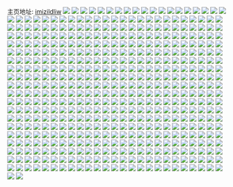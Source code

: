 主页地址: [imizildliw](https://weibo.com/u/3040858891) 
![](https://wx4.sinaimg.cn/mw2000/b53fd30bgy1gbmw7343vlj20ku0kuad9.jpg) 
![](https://wx4.sinaimg.cn/mw2000/b53fd30bgy1gbmw71o0frj20ku0kudj2.jpg) 
![](https://wx4.sinaimg.cn/mw2000/b53fd30bgy1gbfpsdiqwwj22c02c01kx.jpg) 
![](https://wx4.sinaimg.cn/mw2000/b53fd30bgy1gbfpsf9p6rj22c02c01kx.jpg) 
![](https://wx4.sinaimg.cn/mw2000/b53fd30bgy1gbfpscaak1j22c0340qv6.jpg) 
![](https://wx4.sinaimg.cn/mw2000/b53fd30bgy1gbfpvt8hi3j20ku0ku3zq.jpg) 
![](https://wx4.sinaimg.cn/mw2000/b53fd30bgy1gbdu2mdd2mj21o02807wh.jpg) 
![](https://wx4.sinaimg.cn/mw2000/b53fd30bgy1gbdu2nx69nj21o02807wh.jpg) 
![](https://wx4.sinaimg.cn/mw2000/b53fd30bgy1gbc74gtd6mj20ku112npf.jpg) 
![](https://wx4.sinaimg.cn/mw2000/b53fd30bgy1gbc74oymzyj20ku112npe.jpg) 
![](https://wx4.sinaimg.cn/mw2000/b53fd30bgy1gbb111gge7j22c0340u0x.jpg) 
![](https://wx4.sinaimg.cn/mw2000/b53fd30bgy1gbb11271r9j20ku0r50wt.jpg) 
![](https://wx4.sinaimg.cn/mw2000/b53fd30bgy1gb6cormjhpj21sg1sg7rf.jpg) 
![](https://wx4.sinaimg.cn/mw2000/b53fd30bgy1gb6coss967j20k50k5zp1.jpg) 
![](https://wx4.sinaimg.cn/mw2000/b53fd30bgy1gb6cotw1t0j21sg2ds1kx.jpg) 
![](https://wx4.sinaimg.cn/mw2000/b53fd30bgy1gb3463vwvrj21b41b44eq.jpg) 
![](https://wx4.sinaimg.cn/mw2000/b53fd30bgy1gb3464h43lj218h18hqiw.jpg) 
![](https://wx4.sinaimg.cn/mw2000/b53fd30bgy1gb346507hoj214d14ddmv.jpg) 
![](https://wx4.sinaimg.cn/mw2000/b53fd30bgy1gaqjkxnwr2j21v92hohdt.jpg) 
![](https://wx4.sinaimg.cn/mw2000/b53fd30bgy1gaqjl0ctvaj22c0340u0x.jpg) 
![](https://wx4.sinaimg.cn/mw2000/b53fd30bgy1gaqjkfi9ikj226x2x8e81.jpg) 
![](https://wx4.sinaimg.cn/mw2000/b53fd30bgy1gaqjk1omaoj22c0340hdt.jpg) 
![](https://wx4.sinaimg.cn/mw2000/b53fd30bgy1gaqjkhtnp0j22c0340npd.jpg) 
![](https://wx4.sinaimg.cn/mw2000/b53fd30bgy1gaqjkkd5ewj22c0340kjl.jpg) 
![](https://wx4.sinaimg.cn/mw2000/b53fd30bgy1gaqjko9324j22c0340qv6.jpg) 
![](https://wx4.sinaimg.cn/mw2000/b53fd30bgy1gaqjks9bjtj22c0340kjm.jpg) 
![](https://wx4.sinaimg.cn/mw2000/b53fd30bgy1gaqjkvagx4j22c0340npe.jpg) 
![](https://wx4.sinaimg.cn/mw2000/b53fd30bgy1gaqjkbjbgfj22c0340kjl.jpg) 
![](https://wx4.sinaimg.cn/mw2000/b53fd30bgy1gaqf1d1oroj22c02c04qp.jpg) 
![](https://wx4.sinaimg.cn/mw2000/b53fd30bgy1gaqf15211vj22c02c0qp9.jpg) 
![](https://wx4.sinaimg.cn/mw2000/b53fd30bgy1gao4gl4jgyj21mh1mh4jx.jpg) 
![](https://wx4.sinaimg.cn/mw2000/b53fd30bgy1gao4ghgsgrj21rv1rv4ol.jpg) 
![](https://wx4.sinaimg.cn/mw2000/b53fd30bgy1gao4gijyf9j22c02c0h3o.jpg) 
![](https://wx4.sinaimg.cn/mw2000/b53fd30bgy1gao4gmuxb5j21sg1sg1kx.jpg) 
![](https://wx4.sinaimg.cn/mw2000/b53fd30bgy1galvtb134pj22c02c0u0x.jpg) 
![](https://wx4.sinaimg.cn/mw2000/b53fd30bgy1galvtcyaf6j22c02c0e5e.jpg) 
![](https://wx4.sinaimg.cn/mw2000/b53fd30bgy1galvteiikuj22c02c0qp7.jpg) 
![](https://wx4.sinaimg.cn/mw2000/b53fd30bgy1galvtg0jhcj22c02c0e6f.jpg) 
![](https://wx4.sinaimg.cn/mw2000/b53fd30bgy1galvtjp7bcj20hs0hsq47.jpg) 
![](https://wx4.sinaimg.cn/mw2000/b53fd30bgy1galvt8s0eyj22c02c01kh.jpg) 
![](https://wx4.sinaimg.cn/mw2000/b53fd30bgy1galvthk299j217r1mcatj.jpg) 
![](https://wx4.sinaimg.cn/mw2000/b53fd30bgy1galvti96pvj22c02c0ay3.jpg) 
![](https://wx4.sinaimg.cn/mw2000/b53fd30bgy1galqpgzphxj21sg2dshdt.jpg) 
![](https://wx4.sinaimg.cn/mw2000/b53fd30bgy1galqpipg64j21sg2ds1kx.jpg) 
![](https://wx4.sinaimg.cn/mw2000/b53fd30bgy1galqpk1xcxj21sg2ds4qp.jpg) 
![](https://wx4.sinaimg.cn/mw2000/b53fd30bgy1galqpltwygj21sg2dshdt.jpg) 
![](https://wx4.sinaimg.cn/mw2000/b53fd30bgy1galqpero59j21sg2dsu0x.jpg) 
![](https://wx4.sinaimg.cn/mw2000/b53fd30bgy1galqpnl2wlj21sg2dsqv5.jpg) 
![](https://wx4.sinaimg.cn/mw2000/b10c1bc2ly1gaexeyrvjxg20c80c8wid.jpg) 
![](https://wx4.sinaimg.cn/mw2000/b53fd30bgy1ga9g097ipsj20k90d7jt7.jpg) 
![](https://wx4.sinaimg.cn/mw2000/b53fd30bgy1ga87wltzs3j223z2tbhdt.jpg) 
![](https://wx4.sinaimg.cn/mw2000/b53fd30bgy1ga87whaxuej225v2vt4qp.jpg) 
![](https://wx4.sinaimg.cn/mw2000/b53fd30bgy1ga87x4xklej21sl2e44op.jpg) 
![](https://wx4.sinaimg.cn/mw2000/b53fd30bgy1ga87wv9pksj21xn2l5npd.jpg) 
![](https://wx4.sinaimg.cn/mw2000/b53fd30bgy1ga87xpul6zj23402c0hdt.jpg) 
![](https://wx4.sinaimg.cn/mw2000/b53fd30bgy1ga87w8e6n0j23402c01ky.jpg) 
![](https://wx4.sinaimg.cn/mw2000/b53fd30bgy1ga6udwhco2j21ei1eiqh6.jpg) 
![](https://wx4.sinaimg.cn/mw2000/b53fd30bgy1ga6udx1b71j21ei1eik8v.jpg) 
![](https://wx4.sinaimg.cn/mw2000/b53fd30bgy1ga6udvuqs3j21ei1eigyn.jpg) 
![](https://wx4.sinaimg.cn/mw2000/b53fd30bgy1ga6udxrrpjj21ei1eine4.jpg) 
![](https://wx4.sinaimg.cn/mw2000/b53fd30bgy1ga6ue37kdjj20dw0dwq3k.jpg) 
![](https://wx4.sinaimg.cn/mw2000/b53fd30bgy1ga6udyc0lxj21ba1bak9u.jpg) 
![](https://wx4.sinaimg.cn/mw2000/b53fd30bgy1ga6ue14werj21sg1sgx4h.jpg) 
![](https://wx4.sinaimg.cn/mw2000/b53fd30bgy1ga6ue2bhzxj21sg1sg4pg.jpg) 
![](https://wx4.sinaimg.cn/mw2000/b53fd30bgy1ga6uggnkrej21ei1eiwth.jpg) 
![](https://wx4.sinaimg.cn/mw2000/b53fd30bgy1ga3qdu97u1j21ei1eind7.jpg) 
![](https://wx4.sinaimg.cn/mw2000/b53fd30bgy1ga3qm1e1q4j21ei1eidxn.jpg) 
![](https://wx4.sinaimg.cn/mw2000/b53fd30bgy1ga3qebbdp9j20ku0ghdh3.jpg) 
![](https://wx4.sinaimg.cn/mw2000/b53fd30bgy1ga3qedk6z4j20ku0kujvi.jpg) 
![](https://wx4.sinaimg.cn/mw2000/b53fd30bgy1ga3qeiknn5j21ei1ei4dv.jpg) 
![](https://wx4.sinaimg.cn/mw2000/b53fd30bgy1ga3qlsmdoaj21ei1einjp.jpg) 
![](https://wx4.sinaimg.cn/mw2000/b53fd30bgy1ga29s9ynq6j21ns1ns7wh.jpg) 
![](https://wx4.sinaimg.cn/mw2000/b53fd30bgy1ga29s92p0oj21ei1ei1kx.jpg) 
![](https://wx4.sinaimg.cn/mw2000/b53fd30bgy1g9ypbk2hywj21ei1eigw2.jpg) 
![](https://wx4.sinaimg.cn/mw2000/b53fd30bgy1g9ypbkl5zbj21ei1eiwqg.jpg) 
![](https://wx4.sinaimg.cn/mw2000/b53fd30bgy1g9ypbl1s3kj21ei1eitnu.jpg) 
![](https://wx4.sinaimg.cn/mw2000/b53fd30bgy1g9ypblo21ij21ei1ei7oi.jpg) 
![](https://wx4.sinaimg.cn/mw2000/b53fd30bgy1g9ypbm5068j21ei1eitkw.jpg) 
![](https://wx4.sinaimg.cn/mw2000/b53fd30bgy1g9ypbmpj63j21ei1eidv7.jpg) 
![](https://wx4.sinaimg.cn/mw2000/b53fd30bgy1g9ypbnapkrj20ku112431.jpg) 
![](https://wx4.sinaimg.cn/mw2000/b53fd30bgy1g9ypbnz6l1j21ei1eihbp.jpg) 
![](https://wx4.sinaimg.cn/mw2000/b53fd30bgy1g9ypbos8ugj21ei1eidw0.jpg) 
![](https://wx4.sinaimg.cn/mw2000/b53fd30bgy1g9rv3z15yej22yo1o0qv5.jpg) 
![](https://wx4.sinaimg.cn/mw2000/b53fd30bgy1g9rv3zlqxtj217r1mch1z.jpg) 
![](https://wx4.sinaimg.cn/mw2000/b53fd30bgy1g9rv3xx6ygj20rs1aw1ff.jpg) 
![](https://wx4.sinaimg.cn/mw2000/b53fd30bgy1g9rv41xubyj21s01s07wh.jpg) 
![](https://wx4.sinaimg.cn/mw2000/b53fd30bgy1g9rv43suvvj21xv1xvb29.jpg) 
![](https://wx4.sinaimg.cn/mw2000/b53fd30bgy1g9rv42juohj21ei1ei7jx.jpg) 
![](https://wx4.sinaimg.cn/mw2000/b53fd30bgy1g9pg0xsyybj23402c07wj.jpg) 
![](https://wx4.sinaimg.cn/mw2000/b53fd30bgy1g9pg10xuw2j22c02c07wh.jpg) 
![](https://wx4.sinaimg.cn/mw2000/b53fd30bgy1g9pg14f9xkj23402c0hdt.jpg) 
![](https://wx4.sinaimg.cn/mw2000/b53fd30bgy1g9pg189t5rj23402c0npd.jpg) 
![](https://wx4.sinaimg.cn/mw2000/b53fd30bgy1g9pg1a3vvgj23402c0kjl.jpg) 
![](https://wx4.sinaimg.cn/mw2000/b53fd30bgy1g9pg0nluycj225i25i1kx.jpg) 
![](https://wx4.sinaimg.cn/mw2000/b53fd30bgy1g9pg1vzaojj21xn1g8tvt.jpg) 
![](https://wx4.sinaimg.cn/mw2000/b53fd30bgy1g9pg23y8fzj22ii1vvb29.jpg) 
![](https://wx4.sinaimg.cn/mw2000/b53fd30bgy1g9pg1myv0sj22b42b41kx.jpg) 
![](https://wx4.sinaimg.cn/mw2000/b53fd30bgy1g9pg1erxcxj22x426ue81.jpg) 
![](https://wx4.sinaimg.cn/mw2000/b53fd30bgy1g9pg1i5q84j22rx22xb2a.jpg) 
![](https://wx4.sinaimg.cn/mw2000/b53fd30bgy1g9pg1celbfj23402c0npd.jpg) 
![](https://wx4.sinaimg.cn/mw2000/b53fd30bgy1g9ma0wlrtwj22c02c01kx.jpg) 
![](https://wx4.sinaimg.cn/mw2000/b53fd30bgy1g9m9ywmu56j21sg2ds1kx.jpg) 
![](https://wx4.sinaimg.cn/mw2000/b53fd30bgy1g9m9yyl5zaj21sg2dsgzp.jpg) 
![](https://wx4.sinaimg.cn/mw2000/b53fd30bgy1g9m9z4reivj21sg2dsqhu.jpg) 
![](https://wx4.sinaimg.cn/mw2000/b53fd30bgy1g9m9z9i0sqj21sg2dsh0q.jpg) 
![](https://wx4.sinaimg.cn/mw2000/b53fd30bgy1g9ma0doegnj23402c0hdt.jpg) 
![](https://wx4.sinaimg.cn/mw2000/b53fd30bgy1g9g0zbevr3j22c02c0as2.jpg) 
![](https://wx4.sinaimg.cn/mw2000/b53fd30bgy1g9g0zd8nxcj21sg1sgk12.jpg) 
![](https://wx4.sinaimg.cn/mw2000/b53fd30bgy1g9ar3zqgkqj22c02c0av0.jpg) 
![](https://wx4.sinaimg.cn/mw2000/b53fd30bgy1g9ar42hnuhj22c02c0qnl.jpg) 
![](https://wx4.sinaimg.cn/mw2000/b53fd30bgy1g9ar43ytlyj20ty0sm0yx.jpg) 
![](https://wx4.sinaimg.cn/mw2000/b53fd30bgy1g8z77im393j22c02c0b29.jpg) 
![](https://wx4.sinaimg.cn/mw2000/b53fd30bgy1g8z77nfxdij22c02c04qq.jpg) 
![](https://wx4.sinaimg.cn/mw2000/b53fd30bgy1g8z77obx8lj22c02c0tld.jpg) 
![](https://wx4.sinaimg.cn/mw2000/b53fd30bgy1g8z77rekzwj22c02c07wh.jpg) 
![](https://wx4.sinaimg.cn/mw2000/b53fd30bgy1g8z77temhtj22c02c0h3p.jpg) 
![](https://wx4.sinaimg.cn/mw2000/b53fd30bgy1g8z77vdiyhj22c02c0at8.jpg) 
![](https://wx4.sinaimg.cn/mw2000/b53fd30bgy1g8z77x14udj21ei1eie14.jpg) 
![](https://wx4.sinaimg.cn/mw2000/b53fd30bgy1g8z77xhu0yj20k008mdh5.jpg) 
![](https://wx4.sinaimg.cn/mw2000/b53fd30bgy1g8z77y7cthj21mc25wnc3.jpg) 
![](https://wx4.sinaimg.cn/mw2000/b53fd30bgy1g8z77h84zzj21sg2dshdt.jpg) 
![](https://wx4.sinaimg.cn/mw2000/b53fd30bgy1g8vfap5cdrj22c02c04ew.jpg) 
![](https://wx4.sinaimg.cn/mw2000/b53fd30bgy1g8vfaqkoklj21sg1sg47g.jpg) 
![](https://wx4.sinaimg.cn/mw2000/b53fd30bgy1g8vfardqiqj21sg1sgqc6.jpg) 
![](https://wx4.sinaimg.cn/mw2000/b53fd30bgy1g8vfash044j21sg2dswma.jpg) 
![](https://wx4.sinaimg.cn/mw2000/b53fd30bgy1g8vfatkr9dj22c02c0ngs.jpg) 
![](https://wx4.sinaimg.cn/mw2000/b53fd30bgy1g8vfav1b1tj22c02c0kgw.jpg) 
![](https://wx4.sinaimg.cn/mw2000/b53fd30bgy1g8vfao6sg5j21sg1sg7bh.jpg) 
![](https://wx4.sinaimg.cn/mw2000/b53fd30bgy1g8vfawgpljj21sg1sg46a.jpg) 
![](https://wx4.sinaimg.cn/mw2000/b53fd30bgy1g8vfax9z1aj21sg1sgak8.jpg) 
![](https://wx4.sinaimg.cn/mw2000/b53fd30bgy3g7vkxiygkcj20u00u0k6x.jpg) 
![](https://wx4.sinaimg.cn/mw2000/b53fd30bgy3g7vkxivni3j20u00u0ap0.jpg) 
![](https://wx4.sinaimg.cn/mw2000/b53fd30bgy3g7q05754wlj20u00u0e81.jpg) 
![](https://wx4.sinaimg.cn/mw2000/b53fd30bgy1g7eimksf15j21sg1sggtt.jpg) 
![](https://wx4.sinaimg.cn/mw2000/b53fd30bgy1g7eimm4rytj21sg1sg7cn.jpg) 
![](https://wx4.sinaimg.cn/mw2000/b53fd30bgy1g7eimomah3j22291jskgp.jpg) 
![](https://wx4.sinaimg.cn/mw2000/b53fd30bgy1g7eimqvxg0j21sg2ds1kx.jpg) 
![](https://wx4.sinaimg.cn/mw2000/b53fd30bgy3g7c6rtte09j20mj0u07g6.jpg) 
![](https://wx4.sinaimg.cn/mw2000/b53fd30bgy3g7c6rsvxo6j20mj0u0qf7.jpg) 
![](https://wx4.sinaimg.cn/mw2000/b53fd30bgy3g7c6rtzi53j20mj0u0gwm.jpg) 
![](https://wx4.sinaimg.cn/mw2000/b53fd30bgy3g7c6rune54j20mj0u04b3.jpg) 
![](https://wx4.sinaimg.cn/mw2000/b53fd30bly1g7640x98g4j21sg2dse81.jpg) 
![](https://wx4.sinaimg.cn/mw2000/b53fd30bly1g764111m38j21sg2dsb29.jpg) 
![](https://wx4.sinaimg.cn/mw2000/b53fd30bly1g71n7spc3ej22c02c01i0.jpg) 
![](https://wx4.sinaimg.cn/mw2000/b53fd30bgy1g6s4ovbd3pj22c02c0tmo.jpg) 
![](https://wx4.sinaimg.cn/mw2000/b53fd30bgy1g6s4ozxx6hj21y81n6b2a.jpg) 
![](https://wx4.sinaimg.cn/mw2000/b53fd30bgy1g6s4p1yfosj22c02c04qp.jpg) 
![](https://wx4.sinaimg.cn/mw2000/b53fd30bgy1g6s4p45mezj23402c0ari.jpg) 
![](https://wx4.sinaimg.cn/mw2000/b53fd30bgy1g6s4otvkwpj227u1o0u0n.jpg) 
![](https://wx4.sinaimg.cn/mw2000/b53fd30bgy1g6s4p8bgs8j22c02c0u0x.jpg) 
![](https://wx4.sinaimg.cn/mw2000/b53fd30bgy1g6lhor8nunj22c03401ky.jpg) 
![](https://wx4.sinaimg.cn/mw2000/b53fd30bgy1g6lhov52u7j22c0340e82.jpg) 
![](https://wx4.sinaimg.cn/mw2000/b53fd30bgy1g6lhp0bziij22c0340e82.jpg) 
![](https://wx4.sinaimg.cn/mw2000/b53fd30bgy1g6lhppbemjj22c0340e82.jpg) 
![](https://wx4.sinaimg.cn/mw2000/b53fd30bgy1g6lhpva4xbj21eh1eiqh4.jpg) 
![](https://wx4.sinaimg.cn/mw2000/b53fd30bgy1g6lhprilczj22482tq4qp.jpg) 
![](https://wx4.sinaimg.cn/mw2000/b53fd30bgy1g6lhpu1r3lj22482tqb29.jpg) 
![](https://wx4.sinaimg.cn/mw2000/b53fd30bgy1g6lhol80lej22c0340u0y.jpg) 
![](https://wx4.sinaimg.cn/mw2000/b53fd30bgy1g6lhpydyigj20u0140e81.jpg) 
![](https://wx4.sinaimg.cn/mw2000/b53fd30bgy1g6byvvq8xwj21mc17qdyz.jpg) 
![](https://wx4.sinaimg.cn/mw2000/b53fd30bgy1g6byvuae7ij22c02c04nb.jpg) 
![](https://wx4.sinaimg.cn/mw2000/b53fd30bgy1g6byvwihrvj21o027u7wh.jpg) 
![](https://wx4.sinaimg.cn/mw2000/b53fd30bgy1g6byvwwnnlj22c02c0qhc.jpg) 
![](https://wx4.sinaimg.cn/mw2000/b53fd30bgy1g6byvybq8fj22c02c07lq.jpg) 
![](https://wx4.sinaimg.cn/mw2000/b53fd30bgy1g6byvzrg83j22c02c0an5.jpg) 
![](https://wx4.sinaimg.cn/mw2000/b53fd30bgy1g645qh27vkj23vc2kw1kz.jpg) 
![](https://wx4.sinaimg.cn/mw2000/b53fd30bgy1g645x85dv4j217u1mfqj8.jpg) 
![](https://wx4.sinaimg.cn/mw2000/b53fd30bgy1g645qlojz9j23vc2kwu0z.jpg) 
![](https://wx4.sinaimg.cn/mw2000/b53fd30bgy1g645s4txnuj24mo3344qu.jpg) 
![](https://wx4.sinaimg.cn/mw2000/b53fd30bly1g60c8pvtnpj23402c0wtq.jpg) 
![](https://wx4.sinaimg.cn/mw2000/b53fd30bly1g60c8rpq0ij22c02c0x6r.jpg) 
![](https://wx4.sinaimg.cn/mw2000/b53fd30bly1g60c8pmt95j22c02c01ky.jpg) 
![](https://wx4.sinaimg.cn/mw2000/b53fd30bly1g60c8s3ub4j21j91ja1jp.jpg) 
![](https://wx4.sinaimg.cn/mw2000/b53fd30bly1g5wnv0hsnbj22c02c0kbd.jpg) 
![](https://wx4.sinaimg.cn/mw2000/b53fd30bly1g5wnv2kkn1j235s1s0u0x.jpg) 
![](https://wx4.sinaimg.cn/mw2000/b53fd30bly1g5wnv4mcxbj222w22we81.jpg) 
![](https://wx4.sinaimg.cn/mw2000/b53fd30bly1g5wnv6orc7j227q27qqv5.jpg) 
![](https://wx4.sinaimg.cn/mw2000/b53fd30bgy1g5pxigtqusj22c02c0e81.jpg) 
![](https://wx4.sinaimg.cn/mw2000/b53fd30bgy1g5pxiirniaj22c02c0kjl.jpg) 
![](https://wx4.sinaimg.cn/mw2000/b53fd30bgy1g5pxijejdaj21sg1sggxx.jpg) 
![](https://wx4.sinaimg.cn/mw2000/b53fd30bgy1g5pxikyxa4j22c02c0dsw.jpg) 
![](https://wx4.sinaimg.cn/mw2000/b53fd30bgy1g5pxidgrqrj22c02c0nbd.jpg) 
![](https://wx4.sinaimg.cn/mw2000/b53fd30bgy1g5pxio87baj22c02c0u0x.jpg) 
![](https://wx4.sinaimg.cn/mw2000/b53fd30bgy1g5pxipfk4cj22c02c0h6k.jpg) 
![](https://wx4.sinaimg.cn/mw2000/b53fd30bgy1g5pxirq75ej22c02c0nie.jpg) 
![](https://wx4.sinaimg.cn/mw2000/b53fd30bgy1g5pxitnyfdj22c02c0qno.jpg) 
![](https://wx4.sinaimg.cn/mw2000/b53fd30bly1g56680ri4yj22801o0e81.jpg) 
![](https://wx4.sinaimg.cn/mw2000/b53fd30bly1g566828eefj22801o0b29.jpg) 
![](https://wx4.sinaimg.cn/mw2000/b53fd30bly1g56684vcdgj22801o0b29.jpg) 
![](https://wx4.sinaimg.cn/mw2000/b53fd30bly1g5667ybt5lj22801o0b29.jpg) 
![](https://wx4.sinaimg.cn/mw2000/b53fd30bly1g56686bka5j22801o0e81.jpg) 
![](https://wx4.sinaimg.cn/mw2000/b53fd30bly1g56687xjbyj22801o0hdt.jpg) 
![](https://wx4.sinaimg.cn/mw2000/b53fd30bly1g5668a8c4kj22801o0qv5.jpg) 
![](https://wx4.sinaimg.cn/mw2000/b53fd30bly1g5668byeioj22801o0kjl.jpg) 
![](https://wx4.sinaimg.cn/mw2000/b53fd30bly1g5668dul5pj22801o0npd.jpg) 
![](https://wx4.sinaimg.cn/mw2000/b53fd30bly1g53xgnosbsj23402c0x66.jpg) 
![](https://wx4.sinaimg.cn/mw2000/b53fd30bly1g4zckfqdauj217s1m9h1k.jpg) 
![](https://wx4.sinaimg.cn/mw2000/b53fd30bly1g4zckilihkj21o027utzy.jpg) 
![](https://wx4.sinaimg.cn/mw2000/b53fd30bly1g4zckl4a1qj22c02c0u0x.jpg) 
![](https://wx4.sinaimg.cn/mw2000/b53fd30bly1g4zckm68t5j21sg1sgaqy.jpg) 
![](https://wx4.sinaimg.cn/mw2000/b53fd30bly1g4zckdzr38j21sg1sg7gl.jpg) 
![](https://wx4.sinaimg.cn/mw2000/b53fd30bly1g4zcknoh01j21sg1sg155.jpg) 
![](https://wx4.sinaimg.cn/mw2000/b53fd30bgy1g4tkzqchstj20rs0ktjxi.jpg) 
![](https://wx4.sinaimg.cn/mw2000/b53fd30bgy1g4rpm8ck0zj20u00u0n3v.jpg) 
![](https://wx4.sinaimg.cn/mw2000/b53fd30bgy1g4rpnr4xisj20u00u07dd.jpg) 
![](https://wx4.sinaimg.cn/mw2000/b53fd30bgy1g4rpnqmmojj20u00u0qdb.jpg) 
![](https://wx4.sinaimg.cn/mw2000/b53fd30bgy1g4rpnrk5zgj20u00u00xy.jpg) 
![](https://wx4.sinaimg.cn/mw2000/b53fd30bgy1g4rpnrvx3jj20u00u0dk0.jpg) 
![](https://wx4.sinaimg.cn/mw2000/b53fd30bgy1g4rpo8k7x1j213x0u07cx.jpg) 
![](https://wx4.sinaimg.cn/mw2000/b53fd30bgy1g4o9az309gj20u00u0adn.jpg) 
![](https://wx4.sinaimg.cn/mw2000/b53fd30bgy1g4o9azktkjj21400u0tef.jpg) 
![](https://wx4.sinaimg.cn/mw2000/b53fd30bgy1g4o9b1r6a3j21400u0wkw.jpg) 
![](https://wx4.sinaimg.cn/mw2000/b53fd30bgy1g4o9b26ypfj21410u043x.jpg) 
![](https://wx4.sinaimg.cn/mw2000/b53fd30bgy1g4o9omnffyj21410u0afc.jpg) 
![](https://wx4.sinaimg.cn/mw2000/b53fd30bgy1g4gbk0ohu6j21420u1dm6.jpg) 
![](https://wx4.sinaimg.cn/mw2000/b53fd30bgy1g4gbk16puuj21400u0dnz.jpg) 
![](https://wx4.sinaimg.cn/mw2000/b53fd30bgy1g4gbk1wmi7j21430u1aes.jpg) 
![](https://wx4.sinaimg.cn/mw2000/b53fd30bgy1g4gbk09y6tj21420u0jw5.jpg) 
![](https://wx4.sinaimg.cn/mw2000/b53fd30bgy1g4gbk2gduqj21420u0wje.jpg) 
![](https://wx4.sinaimg.cn/mw2000/b53fd30bgy1g4gbk2ykvxj21420u0n27.jpg) 
![](https://wx4.sinaimg.cn/mw2000/b53fd30bgy1g4gbk3bai5j21420u0tdr.jpg) 
![](https://wx4.sinaimg.cn/mw2000/b53fd30bgy1g4gbk3uzogj20u013yk1j.jpg) 
![](https://wx4.sinaimg.cn/mw2000/b53fd30bgy1g4gbk4aic2j20u00u0dk1.jpg) 
![](https://wx4.sinaimg.cn/mw2000/b53fd30bgy1g4ax2hq77cj20u013yaj1.jpg) 
![](https://wx4.sinaimg.cn/mw2000/b53fd30bgy1g4ax2igubnj20u013yk0j.jpg) 
![](https://wx4.sinaimg.cn/mw2000/b53fd30bgy1g4ax2iuz3ij213y0u07cx.jpg) 
![](https://wx4.sinaimg.cn/mw2000/b53fd30bgy1g4ax2jghorj213y0u0114.jpg) 
![](https://wx4.sinaimg.cn/mw2000/b53fd30bgy1g4ax2jv51ej21430u1qa2.jpg) 
![](https://wx4.sinaimg.cn/mw2000/b53fd30bgy1g4ax2kherqj213y0u0thj.jpg) 
![](https://wx4.sinaimg.cn/mw2000/b53fd30bgy1g4ax2l1kasj213y0u0n5n.jpg) 
![](https://wx4.sinaimg.cn/mw2000/b53fd30bgy1g4ax2ln8utj21410u1k06.jpg) 
![](https://wx4.sinaimg.cn/mw2000/b53fd30bgy1g4ax2m88u4j20u013yah0.jpg) 
![](https://wx4.sinaimg.cn/mw2000/b53fd30bgy1g47qjq4tfmj22c02c0azu.jpg) 
![](https://wx4.sinaimg.cn/mw2000/b53fd30bgy1g47qjtvzmyj22c02c0tqi.jpg) 
![](https://wx4.sinaimg.cn/mw2000/b53fd30bgy1g47qjs2khrj22c02c0nha.jpg) 
![](https://wx4.sinaimg.cn/mw2000/b53fd30bgy1g47qjx0n9ej22c02c0aje.jpg) 
![](https://wx4.sinaimg.cn/mw2000/b53fd30bgy1g45nxuw8ldj22801o0b29.jpg) 
![](https://wx4.sinaimg.cn/mw2000/b53fd30bgy1g45nxwbvf0j22801o07wh.jpg) 
![](https://wx4.sinaimg.cn/mw2000/b53fd30bgy1g45nxxf9naj22801o0hdt.jpg) 
![](https://wx4.sinaimg.cn/mw2000/b53fd30bgy1g45nxymjvvj22801o0b29.jpg) 
![](https://wx4.sinaimg.cn/mw2000/b53fd30bgy1g45nxzby55j225w1mcql7.jpg) 
![](https://wx4.sinaimg.cn/mw2000/b53fd30bgy1g45ny17yj1j22ds1sg7ur.jpg) 
![](https://wx4.sinaimg.cn/mw2000/b53fd30bgy1g45ny3mji3j22tq2487wh.jpg) 
![](https://wx4.sinaimg.cn/mw2000/b53fd30bgy1g45ny9ubgsj22c0340u11.jpg) 
![](https://wx4.sinaimg.cn/mw2000/b53fd30bgy1g45nyfpyacj22c0340u11.jpg) 
![](https://wx4.sinaimg.cn/mw2000/b53fd30bgy1g420esy8c8j23402c07wh.jpg) 
![](https://wx4.sinaimg.cn/mw2000/b53fd30bgy1g420euv0psj23402c01kx.jpg) 
![](https://wx4.sinaimg.cn/mw2000/b53fd30bgy1g420ewsi7xj22tq2484qp.jpg) 
![](https://wx4.sinaimg.cn/mw2000/b53fd30bgy1g420eqrpbpj23402c04qp.jpg) 
![](https://wx4.sinaimg.cn/mw2000/b53fd30bgy1g420ipwx6nj21py1aunav.jpg) 
![](https://wx4.sinaimg.cn/mw2000/b53fd30bgy1g420ir5jbij22c02c0e6n.jpg) 
![](https://wx4.sinaimg.cn/mw2000/b53fd30bgy1g420iog4tuj22c02c01ky.jpg) 
![](https://wx4.sinaimg.cn/mw2000/b53fd30bgy1g420iu2yq9j22c02c01ky.jpg) 
![](https://wx4.sinaimg.cn/mw2000/b53fd30bgy1g420iwzcbzj22c02c04qq.jpg) 
![](https://wx4.sinaimg.cn/mw2000/b53fd30bgy1g3xnw7rb07j22482tq4qp.jpg) 
![](https://wx4.sinaimg.cn/mw2000/b53fd30bgy1g3xnw9k3uxj22c0340kjl.jpg) 
![](https://wx4.sinaimg.cn/mw2000/b53fd30bgy1g3xnwajzauj22482tqb29.jpg) 
![](https://wx4.sinaimg.cn/mw2000/b53fd30bgy1g3xnwco5tmj22c0340b2a.jpg) 
![](https://wx4.sinaimg.cn/mw2000/b53fd30bgy1g3uovf2oo2j20u00u0dlj.jpg) 
![](https://wx4.sinaimg.cn/mw2000/b53fd30bgy1g3uovfdsyvj20u00u044r.jpg) 
![](https://wx4.sinaimg.cn/mw2000/b53fd30bgy1g3uovfpy5jj20u00u07ae.jpg) 
![](https://wx4.sinaimg.cn/mw2000/b53fd30bgy1g3uovg0ul3j20u00u0wie.jpg) 
![](https://wx4.sinaimg.cn/mw2000/b53fd30bgy1g3uovggx3sj21400u0ti2.jpg) 
![](https://wx4.sinaimg.cn/mw2000/b53fd30bgy1g3uovhzkroj21400u04ad.jpg) 
![](https://wx4.sinaimg.cn/mw2000/b53fd30bgy1g3uoveknj2j21400u0qb4.jpg) 
![](https://wx4.sinaimg.cn/mw2000/b53fd30bgy1g3uovh2gl2j21400u0to0.jpg) 
![](https://wx4.sinaimg.cn/mw2000/b53fd30bgy1g3uovhh9s8j20u0140ahe.jpg) 
![](https://wx4.sinaimg.cn/mw2000/b53fd30bgy1g3phgab5ngj20ku09wq5c.jpg) 
![](https://wx4.sinaimg.cn/mw2000/b53fd30bgy1g3phgcxbnwj20u00u0aid.jpg) 
![](https://wx4.sinaimg.cn/mw2000/b53fd30bgy1g3phgghzyaj20u0140dpd.jpg) 
![](https://wx4.sinaimg.cn/mw2000/b53fd30bgy1g3phgiyfy0j21410u110h.jpg) 
![](https://wx4.sinaimg.cn/mw2000/b53fd30bgy1g3phgkn5ubj20u00u0ajr.jpg) 
![](https://wx4.sinaimg.cn/mw2000/b53fd30bgy1g3phgyzpwmj21120ku4qq.jpg) 
![](https://wx4.sinaimg.cn/mw2000/b53fd30bgy1g3nz3dnbu0j20u0140jxy.jpg) 
![](https://wx4.sinaimg.cn/mw2000/b53fd30bgy1g3nz3e57glj20u0140agp.jpg) 
![](https://wx4.sinaimg.cn/mw2000/b53fd30bgy1g3nz3cz3a8j20u00u0jx9.jpg) 
![](https://wx4.sinaimg.cn/mw2000/b53fd30bgy1g3nz3ehkjoj20u00u0jw0.jpg) 
![](https://wx4.sinaimg.cn/mw2000/b53fd30bgy1g3mxgyhcnqj20u00u00zi.jpg) 
![](https://wx4.sinaimg.cn/mw2000/b53fd30bgy1g3mxgyuu2qj20u00u0q6u.jpg) 
![](https://wx4.sinaimg.cn/mw2000/b53fd30bgy1g3mxgz8xkqj20u00u0wkn.jpg) 
![](https://wx4.sinaimg.cn/mw2000/b53fd30bgy1g3mxgztmvaj20u00u0k34.jpg) 
![](https://wx4.sinaimg.cn/mw2000/b53fd30bgy1g3mxgy2mrtj20u00u0gqk.jpg) 
![](https://wx4.sinaimg.cn/mw2000/b53fd30bgy1g3mxh06kylj20u00u0thc.jpg) 
![](https://wx4.sinaimg.cn/mw2000/b53fd30bgy1g3mxh0q29mj20u00u0k3l.jpg) 
![](https://wx4.sinaimg.cn/mw2000/b53fd30bgy1g3mxh1jaekj20u00u0gqt.jpg) 
![](https://wx4.sinaimg.cn/mw2000/b53fd30bgy1g3mxh1yhgej20u0140afr.jpg) 
![](https://wx4.sinaimg.cn/mw2000/b53fd30bgy1g3llyy3nmlj20iy0m6tae.jpg) 
![](https://wx4.sinaimg.cn/mw2000/b53fd30bly1g3kpofp2lrj22c02c04l4.jpg) 
![](https://wx4.sinaimg.cn/mw2000/b53fd30bly1g3kpoiak1gj22c02c07wh.jpg) 
![](https://wx4.sinaimg.cn/mw2000/b53fd30bly1g3kpolfo2nj22c02c0npd.jpg) 
![](https://wx4.sinaimg.cn/mw2000/b53fd30bly1g3kpom4fmhj22c02c0wu9.jpg) 
![](https://wx4.sinaimg.cn/mw2000/b53fd30bly1g3kponym9vj22c03401kx.jpg) 
![](https://wx4.sinaimg.cn/mw2000/b53fd30bly1g3kpoq95f9j22c02c01kx.jpg) 
![](https://wx4.sinaimg.cn/mw2000/b53fd30bly1g3kpo8ctsuj22c0340e82.jpg) 
![](https://wx4.sinaimg.cn/mw2000/b53fd30bly1g3kpob6nm5j22c0340hdu.jpg) 
![](https://wx4.sinaimg.cn/mw2000/b53fd30bly1g3kpoe7a20j22482tqnpd.jpg) 
![](https://wx4.sinaimg.cn/mw2000/b53fd30bgy1g3dqx56k36j20u00u0tbw.jpg) 
![](https://wx4.sinaimg.cn/mw2000/b53fd30bgy1g3dqx5q4gsj20u014013c.jpg) 
![](https://wx4.sinaimg.cn/mw2000/b53fd30bgy1g3dqx6yx1ij21400u04g0.jpg) 
![](https://wx4.sinaimg.cn/mw2000/b53fd30bgy1g3dqx7ithcj21400u0dop.jpg) 
![](https://wx4.sinaimg.cn/mw2000/b53fd30bgy1g3dqx85jpmj20u00u0dq6.jpg) 
![](https://wx4.sinaimg.cn/mw2000/b53fd30bgy1g3dqx40f4bj213x0u0n7l.jpg) 
![](https://wx4.sinaimg.cn/mw2000/b53fd30bgy1g3al33s43gj20u00u0gtq.jpg) 
![](https://wx4.sinaimg.cn/mw2000/b53fd30bgy1g3al344o3vj20ku0kujvj.jpg) 
![](https://wx4.sinaimg.cn/mw2000/b53fd30bgy1g3al34hi8rj20u00u0n2o.jpg) 
![](https://wx4.sinaimg.cn/mw2000/b53fd30bgy1g3al33dfkoj20u00u0jwi.jpg) 
![](https://wx4.sinaimg.cn/mw2000/b53fd30bly1g36lsa3qnyj20u00u0q9x.jpg) 
![](https://wx4.sinaimg.cn/mw2000/b53fd30bly1g36lsapclbj213x0u07fs.jpg) 
![](https://wx4.sinaimg.cn/mw2000/b53fd30bly1g36lsazgu3j20u00u00xk.jpg) 
![](https://wx4.sinaimg.cn/mw2000/b53fd30bly1g36lsbkcsdj20u00u0gwt.jpg) 
![](https://wx4.sinaimg.cn/mw2000/b53fd30bly1g36lsd2nnsj21400u0k6i.jpg) 
![](https://wx4.sinaimg.cn/mw2000/b53fd30bly1g36lsdn8twj20u013y12t.jpg) 
![](https://wx4.sinaimg.cn/mw2000/b53fd30bly1g36lsehsbyj20u00u0teg.jpg) 
![](https://wx4.sinaimg.cn/mw2000/b53fd30bly1g36lse1k21j20u00u079m.jpg) 
![](https://wx4.sinaimg.cn/mw2000/b53fd30bly1g36lstqcdaj20u00u0wi1.jpg) 
![](https://wx4.sinaimg.cn/mw2000/b53fd30bgy1g35lh6bcm7j20u013xqcc.jpg) 
![](https://wx4.sinaimg.cn/mw2000/b53fd30bgy1g35lh5u06zj20u013xthd.jpg) 
![](https://wx4.sinaimg.cn/mw2000/b53fd30bly1g32e5cxclxj22c03404qr.jpg) 
![](https://wx4.sinaimg.cn/mw2000/b53fd30bly1g32e5hkx59j22c0340e82.jpg) 
![](https://wx4.sinaimg.cn/mw2000/b53fd30bly1g32cwby0yjj23402c0x6q.jpg) 
![](https://wx4.sinaimg.cn/mw2000/b53fd30bly1g32cwf789vj23402c04qr.jpg) 
![](https://wx4.sinaimg.cn/mw2000/b53fd30bly1g32cwi4fthj22c02c0hdu.jpg) 
![](https://wx4.sinaimg.cn/mw2000/b53fd30bly1g32cwkh0ovj22c02c04qq.jpg) 
![](https://wx4.sinaimg.cn/mw2000/b53fd30bly1g32cwl1aemj21sg1sgn71.jpg) 
![](https://wx4.sinaimg.cn/mw2000/b53fd30bly1g32cw8ymeyj21sg2ds1h7.jpg) 
![](https://wx4.sinaimg.cn/mw2000/b53fd30bly1g32cwmiib6j21sg2dsb1n.jpg) 
![](https://wx4.sinaimg.cn/mw2000/b53fd30bly1g32cwnvleuj21sg2ds1kx.jpg) 
![](https://wx4.sinaimg.cn/mw2000/b53fd30bly1g32cwqy8s2j23402c0x6q.jpg) 
![](https://wx4.sinaimg.cn/mw2000/b53fd30bly1g311nom245j21g21g3x6p.jpg) 
![](https://wx4.sinaimg.cn/mw2000/b53fd30bly1g311nr3zp3j21o01o1hdu.jpg) 
![](https://wx4.sinaimg.cn/mw2000/b53fd30bly1g311nstxcgj21hk1hkkjl.jpg) 
![](https://wx4.sinaimg.cn/mw2000/b53fd30bly1g311nvq97dj20x00wyav8.jpg) 
![](https://wx4.sinaimg.cn/mw2000/b53fd30bly1g2y960xom5j20ku112qka.jpg) 
![](https://wx4.sinaimg.cn/mw2000/b53fd30bly1g2y95x8gbtj20u013yhdt.jpg) 
![](https://wx4.sinaimg.cn/mw2000/b53fd30bly1g2y966kz8uj20u013x4qp.jpg) 
![](https://wx4.sinaimg.cn/mw2000/b53fd30bly1g2y93smf4dj22c02c0e82.jpg) 
![](https://wx4.sinaimg.cn/mw2000/b53fd30bly1g2y96dbilfj20u00u01kx.jpg) 
![](https://wx4.sinaimg.cn/mw2000/b53fd30bly1g2y93b84buj22c02c0b2a.jpg) 
![](https://wx4.sinaimg.cn/mw2000/b53fd30bly1g2y9499s7uj23402c01bt.jpg) 
![](https://wx4.sinaimg.cn/mw2000/b53fd30bly1g2y96f4jqyj20u00u01im.jpg) 
![](https://wx4.sinaimg.cn/mw2000/b53fd30bly1g2y96h1vvcj20sp0sqqoy.jpg) 
![](https://wx4.sinaimg.cn/mw2000/b53fd30bly1g2xg0dtsexj21hc140kjl.jpg) 
![](https://wx4.sinaimg.cn/mw2000/b53fd30bly1g2xg0byhoyj20ku112kjo.jpg) 
![](https://wx4.sinaimg.cn/mw2000/b53fd30bly1g2v87xan1mj20b709q0t6.jpg) 
![](https://wx4.sinaimg.cn/mw2000/b53fd30bly1g2v177b2tij21701lcaqc.jpg) 
![](https://wx4.sinaimg.cn/mw2000/b53fd30bly1g2v1751lymj22c0340npe.jpg) 
![](https://wx4.sinaimg.cn/mw2000/b53fd30bly1g2tq2umff8j20u1142n3w.jpg) 
![](https://wx4.sinaimg.cn/mw2000/b53fd30bly1g2tq2uayf6j20u0140jym.jpg) 
![](https://wx4.sinaimg.cn/mw2000/b53fd30bly1g2tq2uygtvj20u00u2n2l.jpg) 
![](https://wx4.sinaimg.cn/mw2000/b53fd30bly1g2tq2v72hcj20u00u0te6.jpg) 
![](https://wx4.sinaimg.cn/mw2000/b53fd30bly1g2p4js8mzpj22482tqx6p.jpg) 
![](https://wx4.sinaimg.cn/mw2000/b53fd30bly1g2p4jpvi1jj22482tq4qq.jpg) 
![](https://wx4.sinaimg.cn/mw2000/b53fd30bly1g2p4jtrv5xj21rq1rr1kx.jpg) 
![](https://wx4.sinaimg.cn/mw2000/b53fd30bly1g2p4juwe5uj21pn1po1k0.jpg) 
![](https://wx4.sinaimg.cn/mw2000/b53fd30bly1g2ndukrlj9j21400u0ngm.jpg) 
![](https://wx4.sinaimg.cn/mw2000/b53fd30bly1g2ndul27tej20u0140dq5.jpg) 
![](https://wx4.sinaimg.cn/mw2000/b53fd30bly1g2nduldrm3j21400u0ah9.jpg) 
![](https://wx4.sinaimg.cn/mw2000/b53fd30bly1g2ndum05ckj20u00u00zq.jpg) 
![](https://wx4.sinaimg.cn/mw2000/b53fd30bly1g2ndumf8fkj21400u0gxq.jpg) 
![](https://wx4.sinaimg.cn/mw2000/b53fd30bly1g2nduncgerj20u0140qhg.jpg) 
![](https://wx4.sinaimg.cn/mw2000/b53fd30bly1g2ndunncqxj20u013wdtc.jpg) 
![](https://wx4.sinaimg.cn/mw2000/b53fd30bly1g2ii9lqb07j23402c0x38.jpg) 
![](https://wx4.sinaimg.cn/mw2000/b53fd30bly1g2ii9sim2cj23402c0tzm.jpg) 
![](https://wx4.sinaimg.cn/mw2000/b53fd30bly1g2iia41g5mj22c02x0qv5.jpg) 
![](https://wx4.sinaimg.cn/mw2000/b53fd30bly1g2iiabgnetj22c0340npd.jpg) 
![](https://wx4.sinaimg.cn/mw2000/b53fd30bly1g2ife9ir0sj21o027u4qp.jpg) 
![](https://wx4.sinaimg.cn/mw2000/b53fd30bly1g2ife6ua5gj21o027u4qp.jpg) 
![](https://wx4.sinaimg.cn/mw2000/b53fd30bly1g2ifeciellj22c0340b29.jpg) 
![](https://wx4.sinaimg.cn/mw2000/b53fd30bly1g2ifeg2ivsj22c03404qq.jpg) 
![](https://wx4.sinaimg.cn/mw2000/b53fd30bly1g2ifexm5nhj21o02ynhdt.jpg) 
![](https://wx4.sinaimg.cn/mw2000/b53fd30bly1g2ifjde92uj21o01o0hdt.jpg) 
![](https://wx4.sinaimg.cn/mw2000/b53fd30bly1g2ifeldwp1j227u1o0e81.jpg) 
![](https://wx4.sinaimg.cn/mw2000/b53fd30bly1g2iffbu2a7j21o027vh8c.jpg) 
![](https://wx4.sinaimg.cn/mw2000/b53fd30bly1g2dupn309yj210q0u1jz0.jpg) 
![](https://wx4.sinaimg.cn/mw2000/b53fd30bly1g2dupnv3b3j20u00u0dll.jpg) 
![](https://wx4.sinaimg.cn/mw2000/b53fd30bly1g2dupopcjzj20u0190wyj.jpg) 
![](https://wx4.sinaimg.cn/mw2000/b53fd30bly1g2dupnfmqaj210q0u0jy7.jpg) 
![](https://wx4.sinaimg.cn/mw2000/b53fd30bly1g26q1cl378j23402c0qv6.jpg) 
![](https://wx4.sinaimg.cn/mw2000/b53fd30bly1g26q1eszxzj22c02c04qq.jpg) 
![](https://wx4.sinaimg.cn/mw2000/b53fd30bly1g26q1gtiifj22c02c0u0x.jpg) 
![](https://wx4.sinaimg.cn/mw2000/b53fd30bly1g26q1isdcqj22c02c0u0x.jpg) 
![](https://wx4.sinaimg.cn/mw2000/b53fd30bly1g22iie839zj22c02c0npd.jpg) 
![](https://wx4.sinaimg.cn/mw2000/b53fd30bly1g22iilvyikj22c02c0u0y.jpg) 
![](https://wx4.sinaimg.cn/mw2000/b53fd30bly1g22iic1twcj21pw1ag7wi.jpg) 
![](https://wx4.sinaimg.cn/mw2000/b53fd30bly1g22iiswb80j22c02c0qv5.jpg) 
![](https://wx4.sinaimg.cn/mw2000/b53fd30bly1g22iiuyd0bj23402c04l6.jpg) 
![](https://wx4.sinaimg.cn/mw2000/b53fd30bgy1g1wbhp6brvj20u00u0dpd.jpg) 
![](https://wx4.sinaimg.cn/mw2000/b53fd30bgy1g1wbhpn5fpj20u00u0dn8.jpg) 
![](https://wx4.sinaimg.cn/mw2000/b53fd30bgy1g1wbhq50bwj20u00u0n51.jpg) 
![](https://wx4.sinaimg.cn/mw2000/b53fd30bgy1g1wbhqzg7ij20u00u0tij.jpg) 
![](https://wx4.sinaimg.cn/mw2000/b53fd30bgy1g1wbhtzbgnj20u00u0wq3.jpg) 
![](https://wx4.sinaimg.cn/mw2000/b53fd30bgy1g1wbhrkg48j20u00u0q93.jpg) 
![](https://wx4.sinaimg.cn/mw2000/b53fd30bgy1g1wbhsopldj20u00u0n2i.jpg) 
![](https://wx4.sinaimg.cn/mw2000/b53fd30bgy1g1wbhogirpj20u00u0jzd.jpg) 
![](https://wx4.sinaimg.cn/mw2000/b53fd30bgy1g1wbhvbr1zj20u00u0n8f.jpg) 
![](https://wx4.sinaimg.cn/mw2000/b53fd30bgy1g1vcr8be1tj20u00u0qis.jpg) 
![](https://wx4.sinaimg.cn/mw2000/b53fd30bgy1g1vcr8zds4j20u00u0dvq.jpg) 
![](https://wx4.sinaimg.cn/mw2000/b53fd30bgy1g1vcr75begj21400u0k70.jpg) 
![](https://wx4.sinaimg.cn/mw2000/b53fd30bgy1g1vcr9n1irj213z0u0qcq.jpg) 
![](https://wx4.sinaimg.cn/mw2000/b53fd30bgy1g1vcra7ntcj213z0u0147.jpg) 
![](https://wx4.sinaimg.cn/mw2000/b53fd30bgy1g1vcrbyn2tj20u0140n3q.jpg) 
![](https://wx4.sinaimg.cn/mw2000/b53fd30bgy1g1vcraqr7jj20u013wqe2.jpg) 
![](https://wx4.sinaimg.cn/mw2000/b53fd30bgy1g1vcrbd12uj20u013w7eh.jpg) 
![](https://wx4.sinaimg.cn/mw2000/b53fd30bgy1g1vcrddf4gj20u0140wmq.jpg) 
![](https://wx4.sinaimg.cn/mw2000/b53fd30bgy1g1qsydzsdzj22c0340u0z.jpg) 
![](https://wx4.sinaimg.cn/mw2000/b53fd30bgy1g1qsxyf3uej21o027zqv6.jpg) 
![](https://wx4.sinaimg.cn/mw2000/b53fd30bgy1g1qsyfo6z3j23402c0b29.jpg) 
![](https://wx4.sinaimg.cn/mw2000/b53fd30bgy1g1qsyity4mj23402c0b29.jpg) 
![](https://wx4.sinaimg.cn/mw2000/b53fd30bgy1g1qsy91j4kj21o027zqv6.jpg) 
![](https://wx4.sinaimg.cn/mw2000/b53fd30bgy1g1qsyp25a8j21o027zu0x.jpg) 
![](https://wx4.sinaimg.cn/mw2000/b53fd30bgy1g1puzg2whbj21o01o01ky.jpg) 
![](https://wx4.sinaimg.cn/mw2000/b53fd30bgy1g1puzj8gf0j21o01o0qv6.jpg) 
![](https://wx4.sinaimg.cn/mw2000/b53fd30bgy1g1puzmgyosj21o01o0npe.jpg) 
![](https://wx4.sinaimg.cn/mw2000/b53fd30bgy1g1puzpyytbj21o01o0npe.jpg) 
![](https://wx4.sinaimg.cn/mw2000/b53fd30bly1g1mdnb0yalj217s1maas5.jpg) 
![](https://wx4.sinaimg.cn/mw2000/b53fd30bly1g1mdn9dxabj217s1maaso.jpg) 
![](https://wx4.sinaimg.cn/mw2000/b53fd30bly1g1mdnbxs5kj20xt190jzs.jpg) 
![](https://wx4.sinaimg.cn/mw2000/b53fd30bly1g1mdncy6j3j21o01o0k7x.jpg) 
![](https://wx4.sinaimg.cn/mw2000/b53fd30bly1g1gbjiec66j22c02c0b29.jpg) 
![](https://wx4.sinaimg.cn/mw2000/b53fd30bly1g1gbjjsx63j22c02c01kx.jpg) 
![](https://wx4.sinaimg.cn/mw2000/b53fd30bly1g1gbjlh21mj22c02c0hdt.jpg) 
![](https://wx4.sinaimg.cn/mw2000/b53fd30bly1g1gbjltx17j20kl0kl41l.jpg) 
![](https://wx4.sinaimg.cn/mw2000/b53fd30bly1g1gbjm3rn4j20fh0jmadu.jpg) 
![](https://wx4.sinaimg.cn/mw2000/b53fd30bly1g1gbjobtsdj22c02c07wi.jpg) 
![](https://wx4.sinaimg.cn/mw2000/b53fd30bly1g1gbjp7r0uj22c02c0qp6.jpg) 
![](https://wx4.sinaimg.cn/mw2000/b53fd30bly1g1gbjg1kuej22c02c0x4s.jpg) 
![](https://wx4.sinaimg.cn/mw2000/b53fd30bly1g1gbl2lqsuj22c0340awq.jpg) 
![](https://wx4.sinaimg.cn/mw2000/b53fd30bly1g1at78axu0j22c02c0e81.jpg) 
![](https://wx4.sinaimg.cn/mw2000/b53fd30bly1g1at77pmeaj22c02c0hdt.jpg) 
![](https://wx4.sinaimg.cn/mw2000/b53fd30bly1g1at7904huj22c02c01ky.jpg) 
![](https://wx4.sinaimg.cn/mw2000/b53fd30bly1g1at79v104j22c02c018x.jpg) 
![](https://wx4.sinaimg.cn/mw2000/b53fd30bly1g1at7bjlimj22c02c01bv.jpg) 
![](https://wx4.sinaimg.cn/mw2000/b53fd30bly1g1at7czqbwj22c02c0nj1.jpg) 
![](https://wx4.sinaimg.cn/mw2000/b53fd30bly1g1at7f1j8dj22c02c07wh.jpg) 
![](https://wx4.sinaimg.cn/mw2000/b53fd30bly1g1at7gzcuzj22c02c01kx.jpg) 
![](https://wx4.sinaimg.cn/mw2000/b53fd30bly1g1at7ilx5qj22c02c0qq4.jpg) 
![](https://wx4.sinaimg.cn/mw2000/b53fd30bly1g16tdkxn82j22c02c0kjl.jpg) 
![](https://wx4.sinaimg.cn/mw2000/b53fd30bly1g16tdmn4y5j22c02c0kjl.jpg) 
![](https://wx4.sinaimg.cn/mw2000/b53fd30bly1g16tdhp68vj22c02c0h7v.jpg) 
![](https://wx4.sinaimg.cn/mw2000/b53fd30bly1g16tdn39myj20ku0kuac7.jpg) 
![](https://wx4.sinaimg.cn/mw2000/b53fd30bly1g16tdq0owej22c02c04qp.jpg) 
![](https://wx4.sinaimg.cn/mw2000/b53fd30bly1g16tds659wj21o027vkei.jpg) 
![](https://wx4.sinaimg.cn/mw2000/b53fd30bly1g13bthln6lj21o02yn4qp.jpg) 
![](https://wx4.sinaimg.cn/mw2000/b53fd30bly1g13btlj5xgj21o02yne81.jpg) 
![](https://wx4.sinaimg.cn/mw2000/b53fd30bly1g13btq53p4j21o02yn4qp.jpg) 
![](https://wx4.sinaimg.cn/mw2000/b53fd30bly1g13btuatrzj21o02yn7wh.jpg) 
![](https://wx4.sinaimg.cn/mw2000/b53fd30bly1g100m1613xj22c02c0kjm.jpg) 
![](https://wx4.sinaimg.cn/mw2000/b53fd30bly1g100m4f3p7j22c02c0e82.jpg) 
![](https://wx4.sinaimg.cn/mw2000/b53fd30bly1g0yk8nhrrrj22c02c0qv5.jpg) 
![](https://wx4.sinaimg.cn/mw2000/b53fd30bly1g0yk8p9nl6j22c02c0qv5.jpg) 
![](https://wx4.sinaimg.cn/mw2000/b53fd30bly1g0sz9bojdjj217q1ink2v.jpg) 
![](https://wx4.sinaimg.cn/mw2000/b53fd30bly1g0sz9hmuv3j22c02c0npe.jpg) 
![](https://wx4.sinaimg.cn/mw2000/b53fd30bly1g0sz9axnjvj20ku112447.jpg) 
![](https://wx4.sinaimg.cn/mw2000/b53fd30bly1g0sz9d1qh3j22c0340hbx.jpg) 
![](https://wx4.sinaimg.cn/mw2000/b53fd30bly1g0okf6rr7wj22c02c04qq.jpg) 
![](https://wx4.sinaimg.cn/mw2000/b53fd30bly1g0ni6ggwraj20ku0kugop.jpg) 
![](https://wx4.sinaimg.cn/mw2000/b53fd30bly1g0ni6m5lprj20u00u0k2b.jpg) 
![](https://wx4.sinaimg.cn/mw2000/b53fd30bly1g0ni6sje0sj22c02c0npd.jpg) 
![](https://wx4.sinaimg.cn/mw2000/b53fd30bly1g0ni6jj31dj21ei1eik3k.jpg) 
![](https://wx4.sinaimg.cn/mw2000/b53fd30bgy1g0kc5sc8dej20ku0scmze.jpg) 
![](https://wx4.sinaimg.cn/mw2000/b53fd30bgy1g0kc5t4382j20u00u0469.jpg) 
![](https://wx4.sinaimg.cn/mw2000/b53fd30bgy1g0kc5u092aj20u00u0117.jpg) 
![](https://wx4.sinaimg.cn/mw2000/b53fd30bgy1g0kc5snbb0j20ku0sqq5p.jpg) 
![](https://wx4.sinaimg.cn/mw2000/b53fd30bgy1g0kc5th4pmj20u00u0q8y.jpg) 
![](https://wx4.sinaimg.cn/mw2000/b53fd30bgy1g0kc5s0snpj20u00u0q90.jpg) 
![](https://wx4.sinaimg.cn/mw2000/b53fd30bgy1g0ej24b10tj20u0140naw.jpg) 
![](https://wx4.sinaimg.cn/mw2000/b53fd30bgy1g0ej08e3poj20u00u0grx.jpg) 
![](https://wx4.sinaimg.cn/mw2000/b53fd30bgy1g0ej1weh96j20j20pxn00.jpg) 
![](https://wx4.sinaimg.cn/mw2000/b53fd30bgy1g0db3mfm11j20u013wqdg.jpg) 
![](https://wx4.sinaimg.cn/mw2000/b53fd30bgy1g0db3lt8i3j20u013wgx5.jpg) 
![](https://wx4.sinaimg.cn/mw2000/b53fd30bgy1g0db3ngnw0j20u013wn7z.jpg) 
![](https://wx4.sinaimg.cn/mw2000/b53fd30bgy1g0db3nvp1wj20u00u0ag8.jpg) 
![](https://wx4.sinaimg.cn/mw2000/b53fd30bgy1g0ays7vsrwj22c02c0x6p.jpg) 
![](https://wx4.sinaimg.cn/mw2000/b53fd30bgy1g0ays10i88j22c02c0kjl.jpg) 
![](https://wx4.sinaimg.cn/mw2000/b53fd30bgy1g0ays2ht1hj21sg2dse81.jpg) 
![](https://wx4.sinaimg.cn/mw2000/b53fd30bgy1g0ays4z0vpj227u1o0kjl.jpg) 
![](https://wx4.sinaimg.cn/mw2000/b53fd30bgy1g058qsgv1wj22c02c0qnp.jpg) 
![](https://wx4.sinaimg.cn/mw2000/b53fd30bgy1g058qr0vruj22c02c0h83.jpg) 
![](https://wx4.sinaimg.cn/mw2000/b53fd30bgy1g04t50ow2wj21ei1eih42.jpg) 
![](https://wx4.sinaimg.cn/mw2000/b53fd30bgy1g04t527he0j22c02c0x6p.jpg) 
![](https://wx4.sinaimg.cn/mw2000/b53fd30bgy1g04t541o00j22c02c01ky.jpg) 
![](https://wx4.sinaimg.cn/mw2000/b53fd30bgy1g04t54onjfj22c02c07fi.jpg) 
![](https://wx4.sinaimg.cn/mw2000/b53fd30bgy1g04t56govij21sg1sghdq.jpg) 
![](https://wx4.sinaimg.cn/mw2000/b53fd30bgy1g04t57rg7fj21sg1sgtxe.jpg) 
![](https://wx4.sinaimg.cn/mw2000/b53fd30bgy1g04t4zyl38j22c02c04qq.jpg) 
![](https://wx4.sinaimg.cn/mw2000/b53fd30bgy1g04t5am8pbj22c02c0u0x.jpg) 
![](https://wx4.sinaimg.cn/mw2000/b53fd30bgy1fzsxx6hbs4j22c02c0dye.jpg) 
![](https://wx4.sinaimg.cn/mw2000/b53fd30bgy1fzsxx8juh0j22c02c01kx.jpg) 
![](https://wx4.sinaimg.cn/mw2000/b53fd30bgy1fzsxx5eneyj22c0340kjl.jpg) 
![](https://wx4.sinaimg.cn/mw2000/b53fd30bgy1fzsxxbijjoj22c0340npd.jpg) 
![](https://wx4.sinaimg.cn/mw2000/b53fd30bly1fzpk050lmbj23402c04lc.jpg) 
![](https://wx4.sinaimg.cn/mw2000/b53fd30bly1fzpk06tckoj23402c0qh8.jpg) 
![](https://wx4.sinaimg.cn/mw2000/b53fd30bly1fzpk08l7y0j23402c0x4l.jpg) 
![](https://wx4.sinaimg.cn/mw2000/b53fd30bly1fzpk02xozuj23402c0ava.jpg) 
![](https://wx4.sinaimg.cn/mw2000/b53fd30bly1fzpk0chyt3j23402c0as3.jpg) 
![](https://wx4.sinaimg.cn/mw2000/b53fd30bly1fzpk0h1id7j221l21lb29.jpg) 

